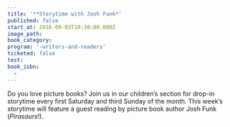 ```yaml
---
title: '**Storytime with Josh Funk*'
published: false
start_at: 2016-09-03T10:30:00.000Z
image_path:
book_category:
program: '-writers-and-readers'
ticketed: false
test:
book_isbn:
  -
---
```



Do you love picture books? Join us in our children’s section for drop-in storytime every first Saturday and third Sunday of the month. This week’s storytime will feature a guest reading by picture book author Josh Funk (*Pirasaurs*!).